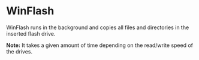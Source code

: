 # WinFlash

WinFlash runs in the background and copies all files and directories in the inserted flash drive.  

**Note:** It takes a given amount of time depending on the read/write speed of the drives.
